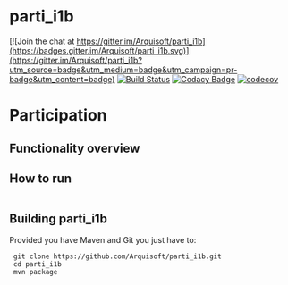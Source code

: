 
# parti_i1b

[![Join the chat at https://gitter.im/Arquisoft/parti_i1b](https://badges.gitter.im/Arquisoft/parti_i1b.svg)](https://gitter.im/Arquisoft/parti_i1b?utm_source=badge&utm_medium=badge&utm_campaign=pr-badge&utm_content=badge)
[![Build Status](https://travis-ci.org/Arquisoft/parti_i1b.svg?branch=multimodule)](https://travis-ci.org/Arquisoft/parti_i1b)
[![Codacy Badge](https://api.codacy.com/project/badge/Grade/e680327c40a44a6b8378a8171066e341)](https://www.codacy.com/app/jelabra/parti_i1b?utm_source=github.com&utm_medium=referral&utm_content=Arquisoft/parti_i1b&utm_campaign=badger)
[![codecov](https://codecov.io/gh/Arquisoft/parti_i1b/branch/multimodule/graph/badge.svg)](https://codecov.io/gh/Arquisoft/parti_i1b)

# Participation
## Functionality overview
## How to run
```
```
## Building parti_i1b
Provided you have Maven and Git you just have to:
```
 git clone https://github.com/Arquisoft/parti_i1b.git
 cd parti_i1b
 mvn package
```
